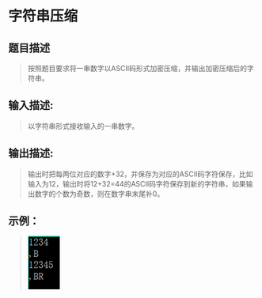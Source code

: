 # 字符串压缩

## 题目描述
>按照题目要求将一串数字以ASCII码形式加密压缩，并输出加密压缩后的字符串。     

## 输入描述:
>以字符串形式接收输入的一串数字。    

## 输出描述:
>输出时把每两位对应的数字+32，并保存为对应的ASCII码字符保存，比如输入为12，输出时将12+32=44的ASCII码字符保存到新的字符串，如果输出数字的个数为奇数，则在数字串末尾补0。    

## 示例：
>![Image text](sample.PNG)

